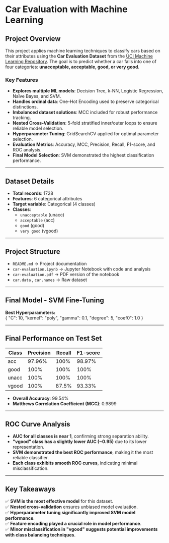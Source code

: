 # Car Evaluation with Machine Learning  

## Project Overview  
This project applies machine learning techniques to classify cars based on their attributes using the **Car Evaluation Dataset** from the [UCI Machine Learning Repository](http://archive.ics.uci.edu/ml/datasets/Car+Evaluation). The goal is to predict whether a car falls into one of four categories: **unacceptable, acceptable, good, or very good**.  

### **Key Features**
- **Explores multiple ML models**: Decision Tree, k-NN, Logistic Regression, Naïve Bayes, and SVM.
- **Handles ordinal data**: One-Hot Encoding used to preserve categorical distinctions.
- **Imbalanced dataset solutions**: MCC included for robust performance tracking.
- **Nested Cross-Validation**: 5-fold stratified inner/outer loops to ensure reliable model selection.
- **Hyperparameter Tuning**: GridSearchCV applied for optimal parameter selection.
- **Evaluation Metrics**: Accuracy, MCC, Precision, Recall, F1-score, and ROC analysis.
- **Final Model Selection**: SVM demonstrated the highest classification performance.

---

## **Dataset Details**
- **Total records**: 1728  
- **Features**: 6 categorical attributes  
- **Target variable**: Categorical (4 classes)  
- **Classes**:  
  - `unacceptable` (unacc)  
  - `acceptable` (acc)  
  - `good` (good)  
  - `very good` (vgood)  

---

## **Project Structure**
- `README.md` → Project documentation  
- `car-evaluation.ipynb` → Jupyter Notebook with code and analysis  
- `car-evaluation.pdf` → PDF version of the notebook  
- `car.data` , `car.names` → Raw dataset  

---

## **Final Model - SVM Fine-Tuning**
**Best Hyperparameters:**  
{
  "C": 10,
  "kernel": "poly",
  "gamma": 0.1,
  "degree": 5,
  "coef0": 1.0
}

---

## **Final Performance on Test Set**
| Class  | Precision | Recall | F1-score |
|--------|----------|--------|----------|
| acc    | 97.96%   | 100%   | 98.97%   |
| good   | 100%     | 100%   | 100%     |
| unacc  | 100%     | 100%   | 100%     |
| vgood  | 100%     | 87.5%  | 93.33%   |

- **Overall Accuracy**: 99.54%  
- **Matthews Correlation Coefficient (MCC)**: 0.9899  

---

## **ROC Curve Analysis**
- **AUC for all classes is near 1**, confirming strong separation ability.
- **"vgood" class has a slightly lower AUC (~0.95)** due to its lower representation.
- **SVM demonstrated the best ROC performance**, making it the most reliable classifier.
- **Each class exhibits smooth ROC curves**, indicating minimal misclassification.

---

## **Key Takeaways**
✅ **SVM is the most effective model** for this dataset.  
✅ **Nested cross-validation** ensures unbiased model evaluation.  
✅ **Hyperparameter tuning significantly improved SVM model performance**.  
✅ **Feature encoding played a crucial role in model performance**.  
✅ **Minor misclassification in "vgood" suggests potential improvements with class balancing techniques**.  

